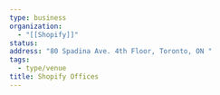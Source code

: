 ```yaml
---
type: business
organization:
  - "[[Shopify]]"
status:
address: "80 Spadina Ave. 4th Floor, Toronto, ON "
tags:
  - type/venue
title: Shopify Offices
---
```

